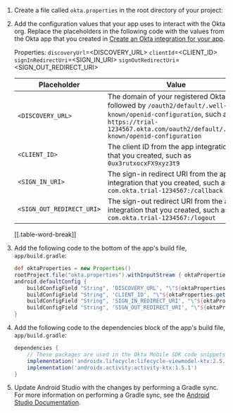1. Create a file called `okta.properties` in the root directory of your project:

1. Add the configuration values that your app uses to interact with the Okta org. Replace the placeholders in the following code with the values from the Okta app that you created in [Create an Okta integration for your app](#create-an-okta-integration-for-your-app).

   Properties:
      `discoveryUrl`=<DISCOVERY_URL>
      `clientId`=<CLIENT_ID>
      `signInRedirectUri`=<SIGN_IN_URI>
      `signOutRedirectUri`=<SIGN_OUT_REDIRECT_URI>

   | Placeholder               | Value                                                                                                                                                        |
   |---------------------------|--------------------------------------------------------------------------------------------------------------------------------------------------------------|
   | `<DISCOVERY_URL>`         | The domain of your registered Okta org followed by `/oauth2/default/.well-known/openid-configuration`, such as `https://trial-1234567.okta.com/oauth2/default/.well-known/openid-configuration` |
   | `<CLIENT_ID>`             | The client ID from the app integration that you created, such as `0ux3rutxocxFX9xyz3t9`                                                                      |
   | `<SIGN_IN_URI>`           | The sign-in redirect URI from the app integration that you created, such as `com.okta.trial-1234567:/callback`                                                 |
   | `<SIGN_OUT_REDIRECT_URI>` | The sign-out redirect URI from the app integration that you created, such as `com.okta.trial-1234567:/logout`                                                        |
   [[.table-word-break]]

1. Add the following code to the bottom of the app's build file, `app/build.gradle`:

    ```groovy
    def oktaProperties = new Properties()
    rootProject.file("okta.properties").withInputStream { oktaProperties.load(it) }
    android.defaultConfig {
        buildConfigField "String", 'DISCOVERY_URL', "\"${oktaProperties.getProperty('discoveryUrl')}\""
        buildConfigField "String", 'CLIENT_ID', "\"${oktaProperties.getProperty('clientId')}\""
        buildConfigField "String", 'SIGN_IN_REDIRECT_URI', "\"${oktaProperties.getProperty('signInRedirectUri')}\""
        buildConfigField "String", 'SIGN_OUT_REDIRECT_URI', "\"${oktaProperties.getProperty('signOutRedirectUri')}\""
    }
    ```

1. Add the following code to the dependencies block of the app's build file, `app/build.gradle`:

    ```groovy
    dependencies {
        // These packages are used in the Okta Mobile SDK code snippets.
        implementation('androidx.lifecycle:lifecycle-viewmodel-ktx:2.5.1')
        implementation('androidx.activity:activity-ktx:1.5.1')
    }
    ```

1. Update Android Studio with the changes by performing a Gradle sync. For more information on performing a Gradle sync, see the [Android Studio Documentation](https://developer.android.com/studio/build#sync-files).
